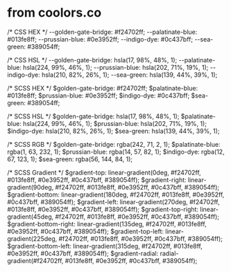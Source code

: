 # from coolors.co


/* CSS HEX */
--golden-gate-bridge: #f24702ff;
--palatinate-blue: #013fe8ff;
--prussian-blue: #0e3952ff;
--indigo-dye: #0c437bff;
--sea-green: #389054ff;

/* CSS HSL */
--golden-gate-bridge: hsla(17, 98%, 48%, 1);
--palatinate-blue: hsla(224, 99%, 46%, 1);
--prussian-blue: hsla(202, 71%, 19%, 1);
--indigo-dye: hsla(210, 82%, 26%, 1);
--sea-green: hsla(139, 44%, 39%, 1);

/* SCSS HEX */
$golden-gate-bridge: #f24702ff;
$palatinate-blue: #013fe8ff;
$prussian-blue: #0e3952ff;
$indigo-dye: #0c437bff;
$sea-green: #389054ff;

/* SCSS HSL */
$golden-gate-bridge: hsla(17, 98%, 48%, 1);
$palatinate-blue: hsla(224, 99%, 46%, 1);
$prussian-blue: hsla(202, 71%, 19%, 1);
$indigo-dye: hsla(210, 82%, 26%, 1);
$sea-green: hsla(139, 44%, 39%, 1);

/* SCSS RGB */
$golden-gate-bridge: rgba(242, 71, 2, 1);
$palatinate-blue: rgba(1, 63, 232, 1);
$prussian-blue: rgba(14, 57, 82, 1);
$indigo-dye: rgba(12, 67, 123, 1);
$sea-green: rgba(56, 144, 84, 1);

/* SCSS Gradient */
$gradient-top: linear-gradient(0deg, #f24702ff, #013fe8ff, #0e3952ff, #0c437bff, #389054ff);
$gradient-right: linear-gradient(90deg, #f24702ff, #013fe8ff, #0e3952ff, #0c437bff, #389054ff);
$gradient-bottom: linear-gradient(180deg, #f24702ff, #013fe8ff, #0e3952ff, #0c437bff, #389054ff);
$gradient-left: linear-gradient(270deg, #f24702ff, #013fe8ff, #0e3952ff, #0c437bff, #389054ff);
$gradient-top-right: linear-gradient(45deg, #f24702ff, #013fe8ff, #0e3952ff, #0c437bff, #389054ff);
$gradient-bottom-right: linear-gradient(135deg, #f24702ff, #013fe8ff, #0e3952ff, #0c437bff, #389054ff);
$gradient-top-left: linear-gradient(225deg, #f24702ff, #013fe8ff, #0e3952ff, #0c437bff, #389054ff);
$gradient-bottom-left: linear-gradient(315deg, #f24702ff, #013fe8ff, #0e3952ff, #0c437bff, #389054ff);
$gradient-radial: radial-gradient(#f24702ff, #013fe8ff, #0e3952ff, #0c437bff, #389054ff);




